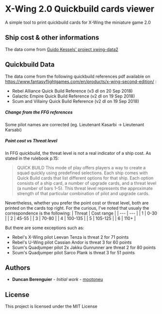 # X-Wing 2.0 Quickbuild cards viewer

A simple tool to print quickbuild cards for X-Wing the miniature game 2.0

## Ship cost & other informations
The data come from [Guido Kessels' project xwing-data2](https://github.com/guidokessels/xwing-data2/)

## Quickbuild Data
The data come from the following quickbuild references pdf available on https://www.fantasyflightgames.com/en/products/x-wing-second-edition/ :
- Rebel Alliance Quick Build Reference (v3 dl on 20 Sep 2018)
- Galactic Empire Quick Build Reference (v2 dl on 19 Sep 2018)
- Scum and Villainy Quick Build Reference (v2 dl on 19 Sep 2018)

##### Change from the FFG references
 Some pilot names are corrected (eg. Lieutenant Kasarbi -> Lieutenant Karsabi)

##### Point cost vs Threat level
In FFG quickbuild, the threat level is not a real indicator of a ship cost.
As stated in the rulebook p.15:
>    QUICK BUILD
>    This mode of play offers players a way to create a squad quickly using predefined selections. Each ship comes with Quick Build cards that list different options for that ship. Each option consists of a ship card, a number of upgrade cards, and a threat level (a number of bars 1–5). This threat level represents the approximate strength of that particular combination of pilot and upgrade cards.

Nevertheless, whether you prefer the point cost or threat level, both are printed on the cards top right.
For the curious, I've noted that usualy the correspondence is the following:
| Threat | Cost range |
| --- | --- |
| 1 | 0-30 |
| 2 | 45-55 |
| 3 | 70-80 |
| 4 | 100-135 |
| 5 | 105-125 |
| 6 | 110+ |

But there are some exceptions such as:
 - Rebel's X-Wing pilot Leevan Tenza is threat 2 for 71 points
 - Rebel's U-Wing pilot Cassian Andor is threat 3 for 60 points
 - Scum's Quadjumper pilot 2x Jakku Gunrunner are threat 2 for 80 points
 - Scum's Quadjumper pilot Sarco Plank is threat 3 for 51 points

## Authors

* **Duncan Berenguier** - *Initial work* - [mootoneu](https://github.com/mootoneu)


## License

This project is licensed under the MIT License
